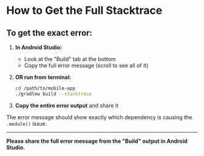 # How to Get the Full Stacktrace

## To get the exact error:

1. **In Android Studio:**
   - Look at the "Build" tab at the bottom
   - Copy the full error message (scroll to see all of it)

2. **OR run from terminal:**
   ```bash
   cd /path/to/mobile-app
   ./gradlew build --stacktrace
   ```

3. **Copy the entire error output** and share it

The error message should show exactly which dependency is causing the `.module()` issue.

---

**Please share the full error message from the "Build" output in Android Studio.**


